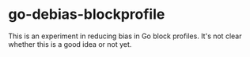 # go-debias-blockprofile

This is an experiment in reducing bias in Go block profiles. It's not clear whether this is a good idea or not yet.
